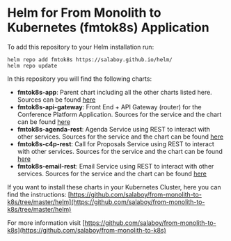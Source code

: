 # Helm for From Monolith to Kubernetes (fmtok8s) Application

To add this repository to your Helm installation run: 

```
helm repo add fmtok8s https://salaboy.github.io/helm/
helm repo update
```

In this repository you will find the following charts: 

- **fmtok8s-app**: Parent chart including all the other charts listed here. Sources can be found [here](https://github.com/salaboy/fmtok8s-app)
- **fmtok8s-api-gateway**: Front End + API Gateway (router) for the Conference Platform Application. Sources for the service and the chart can be found [here](https://github.com/salaboy/fmtok8s-api-gateway)
- **fmtok8s-agenda-rest**: Agenda Service using REST to interact with other services. Sources for the service and the chart can be found [here](https://github.com/salaboy/fmtok8s-agenda-rest) 
- **fmtok8s-c4p-rest**: Call for Proposals Service using REST to interact with other services. Sources for the service and the chart can be found [here](https://github.com/salaboy/fmtok8s-c4p-rest)
- **fmtok8s-email-rest**: Email Service using REST to interact with other services. Sources for the service and the chart can be found [here](https://github.com/salaboy/fmtok8s-email-rest) 

If you want to install these charts in your Kubernetes Cluster, here you can find the instructions: [https://github.com/salaboy/from-monolith-to-k8s/tree/master/helm](https://github.com/salaboy/from-monolith-to-k8s/tree/master/helm)

For more information visit [https://github.com/salaboy/from-monolith-to-k8s](https://github.com/salaboy/from-monolith-to-k8s)
